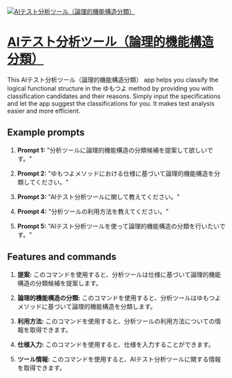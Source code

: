 [![AIテスト分析ツール（論理的機能構造分類）](https://files.oaiusercontent.com/file-GGIkmVmACn1gIuPVthAxcy5y?se=2123-10-18T10%3A59%3A57Z&sp=r&sv=2021-08-06&sr=b&rscc=max-age%3D31536000%2C%20immutable&rscd=attachment%3B%20filename%3D0185580d-e957-400b-a6fa-1ed663c69b29.png&sig=F1VzNYPoyu/VbIavBZeP6GxqXubb8BbLOu/rsO/OnYc%3D)](https://chat.openai.com/g/g-MV4Q97nsl-aitesutofen-xi-turu-lun-li-de-ji-neng-gou-zao-fen-lei)

# [AIテスト分析ツール（論理的機能構造分類）](https://chat.openai.com/g/g-MV4Q97nsl-aitesutofen-xi-turu-lun-li-de-ji-neng-gou-zao-fen-lei)

This AIテスト分析ツール（論理的機能構造分類） app helps you classify the logical functional structure in the ゆもつよ method by providing you with classification candidates and their reasons. Simply input the specifications and let the app suggest the classifications for you. It makes test analysis easier and more efficient.

## Example prompts

1. **Prompt 1:** "分析ツールに論理的機能構造の分類候補を提案して欲しいです。"

2. **Prompt 2:** "ゆもつよメソッドにおける仕様に基づいて論理的機能構造を分類してください。"

3. **Prompt 3:** "AIテスト分析ツールに関して教えてください。"

4. **Prompt 4:** "分析ツールの利用方法を教えてください。"

5. **Prompt 5:** "AIテスト分析ツールを使って論理的機能構造の分類を行いたいです。"

## Features and commands

1. **提案:** このコマンドを使用すると、分析ツールは仕様に基づいて論理的機能構造の分類候補を提案します。

2. **論理的機能構造の分類:** このコマンドを使用すると、分析ツールはゆもつよメソッドに基づいて論理的機能構造を分類します。

3. **利用方法:** このコマンドを使用すると、分析ツールの利用方法についての情報を取得できます。

4. **仕様入力:** このコマンドを使用すると、仕様を入力することができます。

5. **ツール情報:** このコマンドを使用すると、AIテスト分析ツールに関する情報を取得できます。